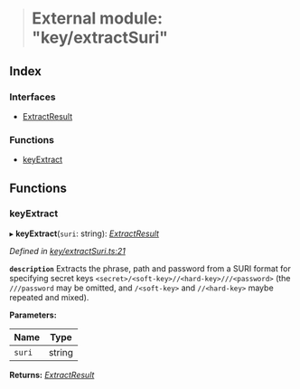 > # External module: "key/extractSuri"

## Index

### Interfaces

* [ExtractResult](../interfaces/_key_extractsuri_.extractresult.md)

### Functions

* [keyExtract](_key_extractsuri_.md#keyextract)

## Functions

###  keyExtract

▸ **keyExtract**(`suri`: string): *[ExtractResult](../interfaces/_key_extractsuri_.extractresult.md)*

*Defined in [key/extractSuri.ts:21](https://github.com/polkadot-js/common/blob/a8b28a2/packages/util-crypto/src/key/extractSuri.ts#L21)*

**`description`** Extracts the phrase, path and password from a SURI format for specifying secret keys `<secret>/<soft-key>//<hard-key>///<password>` (the `///password` may be omitted, and `/<soft-key>` and `//<hard-key>` maybe repeated and mixed).

**Parameters:**

Name | Type |
------ | ------ |
`suri` | string |

**Returns:** *[ExtractResult](../interfaces/_key_extractsuri_.extractresult.md)*